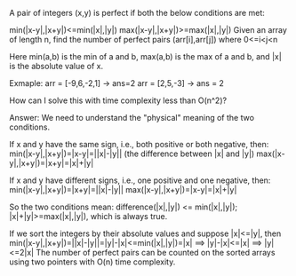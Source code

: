 A pair of integers (x,y) is perfect if both the below conditions are met:

min(|x-y|,|x+y|)<=min(|x|,|y|)
max(|x-y|,|x+y|)>=max(|x|,|y|)
Given an array of length n, find the number of perfect pairs (arr[i],arr[j]) where 0<=i<j<n

Here min(a,b) is the min of a and b, max(a,b) is the max of a and b, and |x| is the absolute value of x.

Exmaple:
arr = [-9,6,-2,1] -> ans=2
arr = [2,5,-3] -> ans = 2

How can I solve this with time complexity less than O(n^2)?



Answer:
We need to understand the "physical" meaning of the two conditions.

If x and y have the same sign, i.e., both positive or both negative, then:
min(|x-y|,|x+y|)=|x-y|=||x|-|y|| (the difference between |x| and |y|)
max(|x-y|,|x+y|)=|x+y|=|x|+|y|

If x and y have different signs, i.e., one positive and one negative, then:
min(|x-y|,|x+y|)=|x+y|=||x|-|y||
max(|x-y|,|x+y|)=|x-y|=|x|+|y|

So the two conditions mean:
difference(|x|,|y|) <= min(|x|,|y|);
|x|+|y|>=max(|x|,|y|), which is always true.

If we sort the integers by their absolute values and suppose |x|<=|y|, then min(|x-y|,|x+y|)=||x|-|y||=|y|-|x|<=min(|x|,|y|)=|x| ==> |y|-|x|<=|x| ==> |y|<=2|x|
The number of perfect pairs can be counted on the sorted arrays using two pointers with O(n) time complexity.